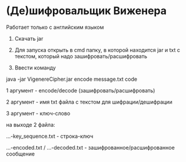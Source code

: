 # (Де)шифровальщик Виженера

Pаботает только с английским языком


1. Скачать jar
2. Для запуска открыть в cmd папку, в которой находится jar и txt с текстом, который надо зашифровать/расшифровать

3. Ввести команду

java -jar VigenereCipher.jar encode message.txt code

1 аргумент - encode/decode (зашифровать/расшифровать)

2 аргумент - имя txt файла с текстом для шифрации/дешифрации

3 аргумент - ключ-слово

на выходе 2 файла:

...-key_sequence.txt - строка-ключ

...-encoded.txt / ...-decoded.txt - зашифрованное/расшифрованное сообщение
